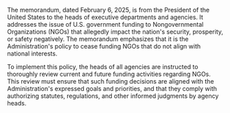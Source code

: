The memorandum, dated February 6, 2025, is from the President of the United States to the heads of executive departments and agencies. It addresses the issue of U.S. government funding to Nongovernmental Organizations (NGOs) that allegedly impact the nation's security, prosperity, or safety negatively. The memorandum emphasizes that it is the Administration's policy to cease funding NGOs that do not align with national interests.

To implement this policy, the heads of all agencies are instructed to thoroughly review current and future funding activities regarding NGOs. This review must ensure that such funding decisions are aligned with the Administration's expressed goals and priorities, and that they comply with authorizing statutes, regulations, and other informed judgments by agency heads.